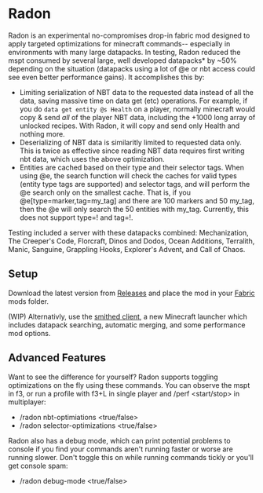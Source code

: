 # Radon
Radon is an experimental no-compromises drop-in fabric mod designed to apply targeted optimizations for minecraft commands-- especially in environments with many large datapacks. In testing, Radon reduced the mspt consumed by several large, well developed datapacks* by ~50% depending on the situation (datapacks using a lot of @e or nbt access could see even better performance gains). It accomplishes this by:
* Limiting serialization of NBT data to the requested data instead of all the data, saving massive time on data get (etc) operations. For example, if you do `data get entity @s Health` on a player, normally minecraft would copy & send *all* of the player NBT data, including the +1000 long array of unlocked recipes. With Radon, it will copy and send only Health and nothing more.
* Deserializing of NBT data is similaritly limited to requested data only. This is twice as effective since reading NBT data requires first writing nbt data, which uses the above optimization.
* Entities are cached based on their type and their selector tags. When using @e, the search function will check the caches for valid types (entity type tags are supported) and selector tags, and will perform the @e search only on the smallest cache. That is, if you @e[type=marker,tag=my_tag] and there are 100 markers and 50 my_tag, then the @e will only search the 50 entities with my_tag. Currently, this does not support type=! and tag=!.

Testing included a server with these datapacks combined: Mechanization, The Creeper's Code, Florcraft, Dinos and Dodos, Ocean Additions, Terralith, Manic, Sanguine, Grappling Hooks, Explorer's Advent, and Call of Chaos.

## Setup

Download the latest version from [Releases](https://github.com/Smithed-MC/Radon/releases) and place the mod in your [Fabric](https://fabricmc.net/) mods folder.

(WIP) Alternativly, use the [smithed client](https://smithed.dev/), a new Minecraft launcher which includes datapack searching, automatic merging, and some performance mod options.

## Advanced Features
Want to see the difference for yourself? Radon supports toggling optimizations on the fly using these commands. You can observe the mspt in f3, or run a profile with f3+L in single player and /perf <start/stop> in multiplayer:
* /radon nbt-optimiations <true/false>
* /radon selector-optimizations <true/false>

Radon also has a debug mode, which can print potential problems to console if you find your commands aren't running faster or worse are running slower. Don't toggle this on while running commands tickly or you'll get console spam:
* /radon debug-mode <true/false>
